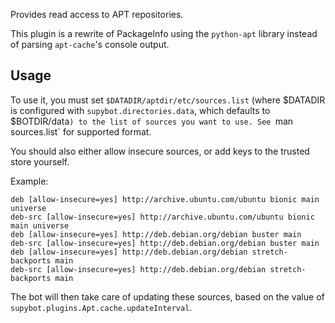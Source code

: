 Provides read access to APT repositories.

This plugin is a rewrite of PackageInfo using the `python-apt` library instead
of parsing `apt-cache`'s console output.

## Usage

To use it, you must set `$DATADIR/aptdir/etc/sources.list` (where $DATADIR is
configured with `supybot.directories.data`, which defaults to $BOTDIR/data`)
to the list of sources you want to use. See `man sources.list` for supported
format.

You should also either allow insecure sources, or add keys to the trusted
store yourself.

Example:

```
deb [allow-insecure=yes] http://archive.ubuntu.com/ubuntu bionic main universe
deb-src [allow-insecure=yes] http://archive.ubuntu.com/ubuntu bionic main universe
deb [allow-insecure=yes] http://deb.debian.org/debian buster main
deb-src [allow-insecure=yes] http://deb.debian.org/debian buster main
deb [allow-insecure=yes] http://deb.debian.org/debian stretch-backports main
deb-src [allow-insecure=yes] http://deb.debian.org/debian stretch-backports main
```

The bot will then take care of updating these sources, based on the value of
`supybot.plugins.Apt.cache.updateInterval`.
